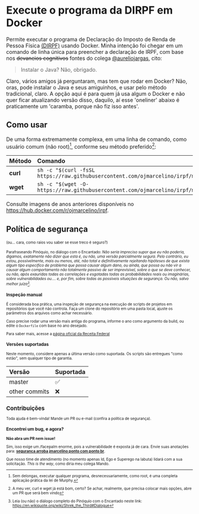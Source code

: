 # Execute o programa da DIRPF em Docker

Permite executar o programa de Declaração do Imposto de Renda de Pessoa Física [(DIRPF)](https://www.gov.br/receitafederal/pt-br/centrais-de-conteudo/download/pgd/dirpf) usando Docker. Minha intenção foi chegar em um comando de linha única para preencher a declaração de IRPF, com base nos ~~devaneios cognitivos~~ fontes do colega [@aureliojargas](https://github.com/aureliojargas), cito:

> Instalar o Java? Não, obrigado.

Claro, vários amigos já perguntaram, mas tem que rodar em Docker? Não, oras, pode instalar o Java e seus amiguinhos, e usar pelo método tradicional, claro. A opção aqui é para quem já usa algum o Docker e não quer ficar atualizando versão disso, daquilo, aí esse 'oneliner' abaixo é praticamente um 'caramba, porque não fiz isso antes'.

## Como usar

De uma forma extremamente complexa, em uma linha de comando, como usuário comum (não root)[^1], conforme seu método preferido[^2]:

| Método    | Comando                                                                                           |
|:----------|:--------------------------------------------------------------------------------------------------|
| **curl**  | `sh -c "$(curl -fsSL https://raw.githubusercontent.com/ojmarcelino/irpf/master/runtime.sh)"` |
| **wget**  | `sh -c "$(wget -O- https://raw.githubusercontent.com/ojmarcelino/irpf/master/runtime.sh)"`   |

Consulte imagens de anos anteriores disponíveis no <https://hub.docker.com/r/ojmarcelino/irpf>.

## Política de segurança

<font size="1">(ou... cara, como raios vou saber se esse treco é seguro?)

Parafraseando Pinóquio, no diálogo com o Encantado: _Não seria impreciso supor que eu não poderia, digamos, exatamente não dizer que esta é, ou não, uma versão parcialmente segura. Pelo contrário, eu estou, possivelmente, mais ou menos, até, não total e definitivamente rejeitando hipóteses de que exista algum tipo específico de problema que possa causar algum dano, ou ainda, que possa ou não vir a causar algum comportamento não totalmente passivo de ser imprevisível, sobre o que se deve conhecer, ou não, após exauridas todas as correlações e esgotadas todas as probabilidades reais ou imaginárias, sobre vulnerabilidades ou.... e, por fim, sobre todas as possíveis situações de segurança. Ou não, salvo melhor juízo[^3]._

### Inspeção manual

É considerada boa prática, uma inspeção de segurança na execução de scripts de projetos em repositórios que você não controla. Faça um clone do repositório em uma pasta local, ajuste os parâmetros dos arquivos como achar necessário.

Caso precise rodar uma versão mais antiga do programa, informe o ano como argumento da build, ou edite o `Dockerfile` com base no ano desejado.

Para saber mais, acesse a [página oficial da Receita Federal](https://www.gov.br/receitafederal/pt-br/centrais-de-conteudo/download/pgd/dirpf)

### Versões suportadas

Neste momento, considere apenas a última versão como suportada.
Os scripts são entregues "como estão", sem qualquer tipo de garantia.

| Versão        | Suportada          |
|:-------------- |:------------------ |
| master         | :white_check_mark: |
| other commits  | :x:                |

## Contribuições

Toda ajuda é bem-vinda! Mande um PR ou e-mail (confira a política de segurança).

### Encontrei um bug, e agora?

**Não abra um PR nem issue!**

Sim, isso exige um /facepalm enorme, pois a vulnerabilidade é exposta já de cara. Envie suas anotações para: [**seguranca arroba jmarcelino ponto com ponto br**](mailto:seguranca@jmarcelino.com.br).

Que nosso time de atendimento (no momento apenas Id, Ego e Superego na labuta) lidará com a sua solicitação. _This is the way_, como diria meu colega Mando.

[^1]: Sem delongas, executar qualquer programa, desnecessariamente, como root, é uma completa aplicação prática da lei de Murphy.
[^2]: A meu ver, curl e wget já está bom, certo? Se achar, realmente, que precisa colocar mais opções, abre um PR que será bem vindo
[^3]: Leia (ou não) o diálogo completo do Pinóquio com o Encantado neste link: <https://en.wikiquote.org/wiki/Shrek_the_Third#Dialogue>
